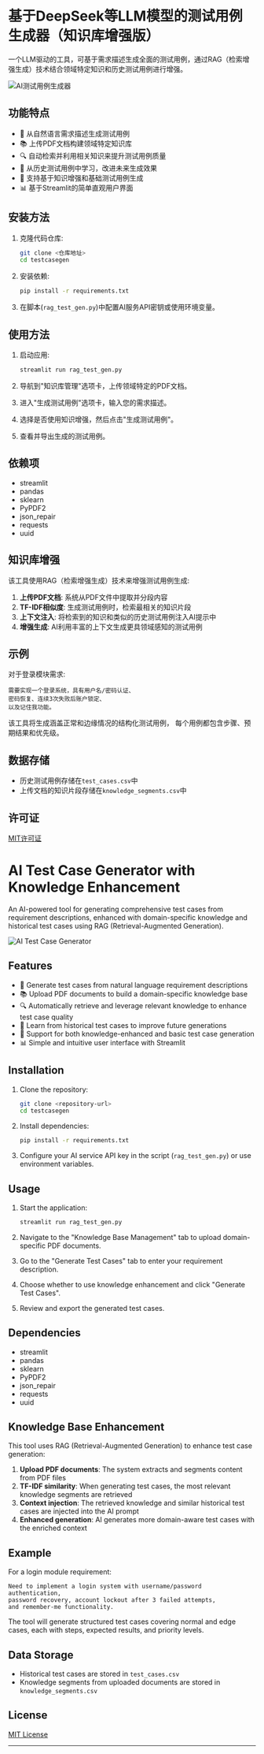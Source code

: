 # 基于DeepSeek等LLM模型的测试用例生成器（知识库增强版）

一个LLM驱动的工具，可基于需求描述生成全面的测试用例，通过RAG（检索增强生成）技术结合领域特定知识和历史测试用例进行增强。

![AI测试用例生成器](https://img.shields.io/badge/AI-测试用例生成器-blue)

## 功能特点

- 📝 从自然语言需求描述生成测试用例
- 📚 上传PDF文档构建领域特定知识库
- 🔍 自动检索并利用相关知识来提升测试用例质量
- 💾 从历史测试用例中学习，改进未来生成效果
- 🧠 支持基于知识增强和基础测试用例生成
- 📊 基于Streamlit的简单直观用户界面

## 安装方法

1. 克隆代码仓库:
   ```bash
   git clone <仓库地址>
   cd testcasegen
   ```

2. 安装依赖:
   ```bash
   pip install -r requirements.txt
   ```

3. 在脚本(`rag_test_gen.py`)中配置AI服务API密钥或使用环境变量。

## 使用方法

1. 启动应用:
   ```bash
   streamlit run rag_test_gen.py
   ```

2. 导航到"知识库管理"选项卡，上传领域特定的PDF文档。

3. 进入"生成测试用例"选项卡，输入您的需求描述。

4. 选择是否使用知识增强，然后点击"生成测试用例"。

5. 查看并导出生成的测试用例。

## 依赖项

- streamlit
- pandas
- sklearn
- PyPDF2
- json_repair
- requests
- uuid

## 知识库增强

该工具使用RAG（检索增强生成）技术来增强测试用例生成:

1. **上传PDF文档**: 系统从PDF文件中提取并分段内容
2. **TF-IDF相似度**: 生成测试用例时，检索最相关的知识片段
3. **上下文注入**: 将检索到的知识和类似的历史测试用例注入AI提示中
4. **增强生成**: AI利用丰富的上下文生成更具领域感知的测试用例

## 示例

对于登录模块需求:

```
需要实现一个登录系统，具有用户名/密码认证、
密码恢复、连续3次失败后账户锁定、
以及记住我功能。
```

该工具将生成涵盖正常和边缘情况的结构化测试用例，
每个用例都包含步骤、预期结果和优先级。

## 数据存储

- 历史测试用例存储在`test_cases.csv`中
- 上传文档的知识片段存储在`knowledge_segments.csv`中

## 许可证

[MIT许可证](LICENSE)

# AI Test Case Generator with Knowledge Enhancement

An AI-powered tool for generating comprehensive test cases from requirement descriptions, enhanced with domain-specific knowledge and historical test cases using RAG (Retrieval-Augmented Generation).

![AI Test Case Generator](https://img.shields.io/badge/AI-Test%20Case%20Generator-blue)

## Features

- 📝 Generate test cases from natural language requirement descriptions
- 📚 Upload PDF documents to build a domain-specific knowledge base
- 🔍 Automatically retrieve and leverage relevant knowledge to enhance test case quality
- 💾 Learn from historical test cases to improve future generations
- 🧠 Support for both knowledge-enhanced and basic test case generation
- 📊 Simple and intuitive user interface with Streamlit

## Installation

1. Clone the repository:
   ```bash
   git clone <repository-url>
   cd testcasegen
   ```

2. Install dependencies:
   ```bash
   pip install -r requirements.txt
   ```

3. Configure your AI service API key in the script (`rag_test_gen.py`) or use environment variables.

## Usage

1. Start the application:
   ```bash
   streamlit run rag_test_gen.py
   ```

2. Navigate to the "Knowledge Base Management" tab to upload domain-specific PDF documents.

3. Go to the "Generate Test Cases" tab to enter your requirement description.

4. Choose whether to use knowledge enhancement and click "Generate Test Cases".

5. Review and export the generated test cases.

## Dependencies

- streamlit
- pandas
- sklearn
- PyPDF2
- json_repair
- requests
- uuid

## Knowledge Base Enhancement

This tool uses RAG (Retrieval-Augmented Generation) to enhance test case generation:

1. **Upload PDF documents**: The system extracts and segments content from PDF files
2. **TF-IDF similarity**: When generating test cases, the most relevant knowledge segments are retrieved
3. **Context injection**: The retrieved knowledge and similar historical test cases are injected into the AI prompt
4. **Enhanced generation**: AI generates more domain-aware test cases with the enriched context

## Example

For a login module requirement:

```
Need to implement a login system with username/password authentication, 
password recovery, account lockout after 3 failed attempts, 
and remember-me functionality.
```

The tool will generate structured test cases covering normal and edge cases, 
each with steps, expected results, and priority levels.

## Data Storage

- Historical test cases are stored in `test_cases.csv`
- Knowledge segments from uploaded documents are stored in `knowledge_segments.csv`

## License

[MIT License](LICENSE)

---

